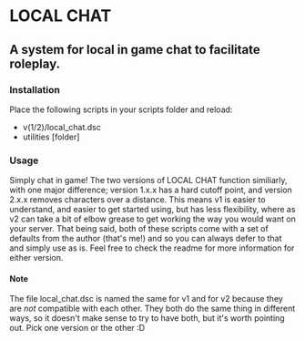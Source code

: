 # LOCAL CHAT
## A system for local in game chat to facilitate roleplay.

### Installation
Place the following scripts in your scripts folder and reload:
   * v(1/2)/local_chat.dsc
   * utilities [folder]

### Usage
Simply chat in game! The two versions of LOCAL CHAT function similiarly, with one major difference; version 1.x.x has a hard cutoff point, and version 2.x.x removes characters over a distance. This means v1 is easier to understand, and easier to get started using, but has less flexibility, where as v2 can take a bit of elbow grease to get working the way you would want on your server. That being said, both of these scripts come with a set of defaults from the author (that's me!) and so you can always defer to that and simply use as is. Feel free to check the readme for more information for either version.

#### Note
The file local_chat.dsc is named the same for v1 and for v2 because they are *not* compatible with each other. They both do the same thing in different ways, so it doesn't make sense to try to have both, but it's worth pointing out. Pick one version or the other :D
